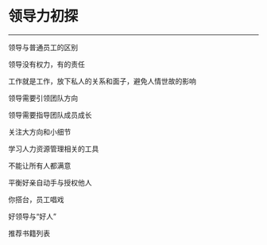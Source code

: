 # 领导力初探

---

领导与普通员工的区别

领导没有权力，有的责任

工作就是工作，放下私人的关系和面子，避免人情世故的影响

领导需要引领团队方向

领导需要指导团队成员成长

关注大方向和小细节

学习人力资源管理相关的工具

不能让所有人都满意

平衡好亲自动手与授权他人

你搭台，员工唱戏

好领导与“好人”

推荐书籍列表

